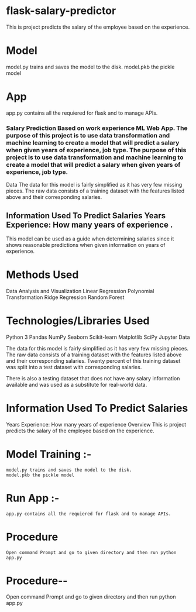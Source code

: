 # flask-salary-predictor
This is project predicts the salary of the employee based on the experience.

# Model
model.py trains and saves the model to the disk.
model.pkb the pickle model 

# App
app.py contains all the requiered for flask and to manage APIs.

### Salary Prediction Based on work experience ML Web App. The purpose of this project is to use data transformation and machine learning to create a model that will predict a salary when given years of experience, job type. The purpose of this project is to use data transformation and machine learning to create a model that will predict a salary when given years of experience, job type.

Data The data for this model is fairly simplified as it has very few missing pieces. The raw data consists of a training dataset with the features listed above and their corresponding salaries.

## Information Used To Predict Salaries Years Experience: How many years of experience .

This model can be used as a guide when determining salaries since it shows reasonable predictions when given information on years of experience.

# Methods Used
Data Analysis and Visualization
Linear Regression
Polynomial Transformation
Ridge Regression
Random Forest

# Technologies/Libraries Used
Python 3
Pandas
NumPy
Seaborn
Scikit-learn
Matplotlib
SciPy
Jupyter
Data

The data for this model is fairly simplified as it has very few missing pieces. The raw data consists of a training dataset with the features listed above and their corresponding salaries. Twenty percent of this training dataset was split into a test dataset with corresponding salaries.

There is also a testing dataset that does not have any salary information available and was used as a substitute for real-world data.

# Information Used To Predict Salaries
Years Experience: How many years of experience
Overview
This is project predicts the salary of the employee based on the experience.
# Model Training :-
    model.py trains and saves the model to the disk.
    model.pkb the pickle model
# Run App :-
    app.py contains all the requiered for flask and to manage APIs.
# Procedure
    Open command Prompt and go to given directory and then run python app.py

# Procedure--
Open command Prompt and go to given directory and then run python app.py
